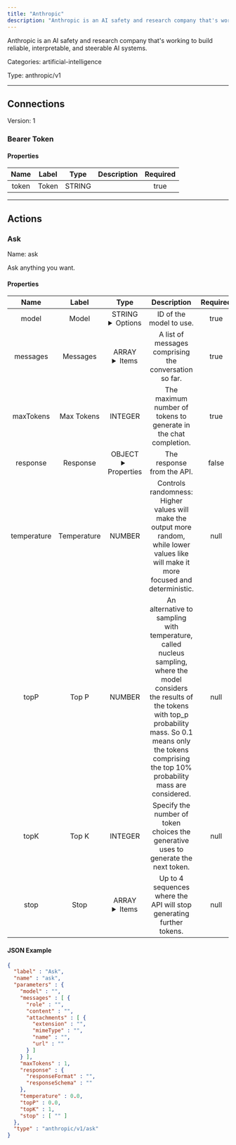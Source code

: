 ```yaml
---
title: "Anthropic"
description: "Anthropic is an AI safety and research company that's working to build reliable, interpretable, and steerable AI systems."
---
```


Anthropic is an AI safety and research company that's working to build reliable, interpretable, and steerable AI systems.


Categories: artificial-intelligence


Type: anthropic/v1

<hr />



## Connections

Version: 1


### Bearer Token

#### Properties

|      Name       |      Label     |     Type     |     Description     | Required |
|:---------------:|:--------------:|:------------:|:-------------------:|:--------:|
| token | Token | STRING |  | true |





<hr />



## Actions


### Ask
Name: ask

Ask anything you want.

#### Properties

|      Name       |      Label     |     Type     |     Description     | Required |
|:---------------:|:--------------:|:------------:|:-------------------:|:--------:|
| model | Model | STRING <details> <summary> Options </summary> claude-2.0, claude-2.1, claude-3-5-haiku-latest, claude-3-5-sonnet-latest, claude-3-haiku-20240307, claude-3-opus-latest, claude-3-sonnet-20240229 </details> | ID of the model to use. | true |
| messages | Messages | ARRAY <details> <summary> Items </summary> [{STRING\(role), STRING\(content), [FILE_ENTRY]\(attachments)}] </details> | A list of messages comprising the conversation so far. | true |
| maxTokens | Max Tokens | INTEGER | The maximum number of tokens to generate in the chat completion. | true |
| response | Response | OBJECT <details> <summary> Properties </summary> {STRING\(responseFormat), STRING\(responseSchema)} </details> | The response from the API. | false |
| temperature | Temperature | NUMBER | Controls randomness:  Higher values will make the output more random, while lower values like will make it more focused and deterministic. | null |
| topP | Top P | NUMBER | An alternative to sampling with temperature, called nucleus sampling,  where the model considers the results of the tokens with top_p probability mass. So 0.1 means only the tokens comprising the top 10% probability mass are considered. | null |
| topK | Top K | INTEGER | Specify the number of token choices the generative uses to generate the next token. | null |
| stop | Stop | ARRAY <details> <summary> Items </summary> [STRING] </details> | Up to 4 sequences where the API will stop generating further tokens. | null |


#### JSON Example
```json
{
  "label" : "Ask",
  "name" : "ask",
  "parameters" : {
    "model" : "",
    "messages" : [ {
      "role" : "",
      "content" : "",
      "attachments" : [ {
        "extension" : "",
        "mimeType" : "",
        "name" : "",
        "url" : ""
      } ]
    } ],
    "maxTokens" : 1,
    "response" : {
      "responseFormat" : "",
      "responseSchema" : ""
    },
    "temperature" : 0.0,
    "topP" : 0.0,
    "topK" : 1,
    "stop" : [ "" ]
  },
  "type" : "anthropic/v1/ask"
}
```




